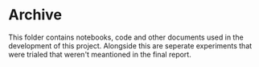 # Archive

This folder contains notebooks, code and other documents used in the development of this project. Alongside this are seperate experiments that were trialed that weren't meantioned in the final report.